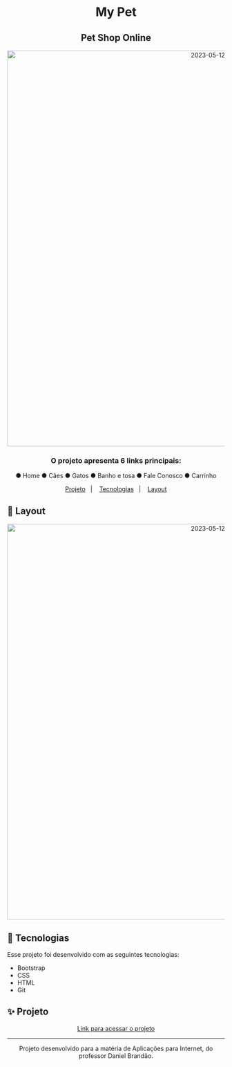<h1 align="center">My Pet</h1>
<h2 align="center">Pet Shop Online</h2>

<p align="center">
  <img width="914" alt="2023-05-12" src="https://github.com/felipenobrg/mypet-trabalho-daniel-brandao/assets/122055576/bbf6ce97-3951-4246-ab42-eb9da802f727">
</p>

<h3 align="center">O projeto apresenta 6 links principais:</h3>
<p align="center">● Home ● Cães ● Gatos ● Banho e tosa ● Fale Conosco ● Carrinho</p>

<p align="center">
  <a href="#projeto">Projeto</a>&nbsp;&nbsp;&nbsp;|&nbsp;&nbsp;&nbsp;
  <a href="#tecnologias">Tecnologias</a>&nbsp;&nbsp;&nbsp;|&nbsp;&nbsp;&nbsp;
  <a href="#layout">Layout</a>
</p>

## 🔖 Layout

<p align="center">
  <img width="914" alt="2023-05-12" src="https://github.com/felipenobrg/mypet-trabalho-daniel-brandao/assets/122055576/bbf6ce97-3951-4246-ab42-eb9da802f727">
</p>

## 🚀 Tecnologias

Esse projeto foi desenvolvido com as seguintes tecnologias:

- Bootstrap
- CSS
- HTML
- Git

## ✨ Projeto

<p align="center">
  <a href="https://mypet-trabalho-daniel-brandao.vercel.app/">Link para acessar o projeto</a>
</p>

---

<p align="center">
  Projeto desenvolvido para a matéria de Aplicações para Internet, do professor Daniel Brandão.
</p>
